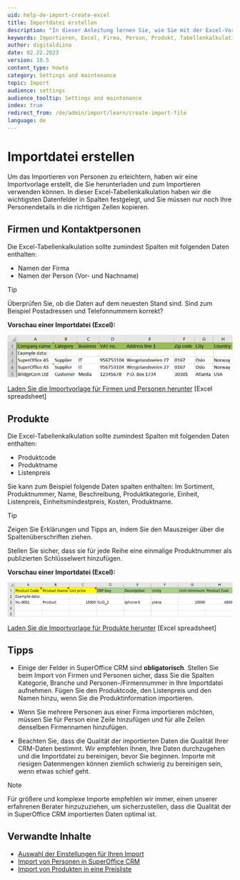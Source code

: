 ```yaml
---
uid: help-de-import-create-excel
title: Importdatei erstellen
description: "In dieser Anleitung lernen Sie, wie Sie mit der Excel-Vorlage eine Importdatei erstellen."
keywords: Importieren, Excel, Firma, Person, Produkt, Tabellenkalkulation
author: digitaldiina
date: 02.22.2023
version: 10.5
content_type: howto
category: Settings and maintenance
topic: Import
audience: settings
audience_tooltip: Settings and maintenance
index: true
redirect_from: /de/admin/import/learn/create-import-file
language: de
---
```


# Importdatei erstellen

Um das Importieren von Personen zu erleichtern, haben wir eine Importvorlage erstellt, die Sie herunterladen und zum Importieren verwenden können. In dieser Excel-Tabellenkalkulation haben wir die wichtigsten Datenfelder in Spalten festgelegt, und Sie müssen nur noch Ihre Personendetails in die richtigen Zellen kopieren.

## Firmen und Kontaktpersonen

Die Excel-Tabellenkalkulation sollte zumindest Spalten mit folgenden Daten enthalten:

* Namen der Firma
* Namen der Person (Vor- und Nachname)

> [!TIP]
> Überprüfen Sie, ob die Daten auf dem neuesten Stand sind. Sind zum Beispiel Postadressen und Telefonnummern korrekt?

**Vorschau einer Importdatei (Excel):**

![Die Verwendung einer Importdatei ist der beste Weg, um alle Personen in SuperOffice CRM zu importieren -screenshot][img2]

[Laden Sie die Importvorlage für Firmen und Personen herunter][1] [Excel spreadsheet]

## Produkte

Die Excel-Tabellenkalkulation sollte zumindest Spalten mit folgenden Daten enthalten:

* Produktcode
* Produktname
* Listenpreis

Sie kann zum Beispiel folgende Daten spalten enthalten: Im Sortiment, Produktnummer, Name, Beschreibung, Produktkategorie, Einheit, Listenpreis, Einheitsmindestpreis, Kosten, Produktname.

> [!TIP]
> Zeigen Sie Erklärungen und Tipps an, indem Sie den Mauszeiger über die Spaltenüberschriften ziehen.
>
> Stellen Sie sicher, dass sie für jede Reihe eine einmalige Produktnummer als publizierten Schlüsselwert hinzufügen.

**Vorschau einer Importdatei (Excel):**

![Die Verwendung einer Importdatei ist der beste Weg, um alle Ihre Produkte in SuperOffice CRM zu importieren -screenshot][img5]

[Laden Sie die Importvorlage für Produkte herunter][2] [Excel spreadsheet]

## Tipps

* Einige der Felder in SuperOffice CRM sind **obligatorisch**. Stellen Sie beim Import von Firmen und Personen sicher, dass Sie die Spalten Kategorie, Branche und Personen-/Firmennummer in Ihre Importdatei aufnehmen. Fügen Sie den Produktcode, den Listenpreis und den Namen hinzu, wenn Sie die Produktinformation importieren.

* Wenn Sie mehrere Personen aus einer Firma importieren möchten, müssen Sie für Person eine Zeile hinzufügen und für alle Zeilen denselben Firmennamen hinzufügen.

* Beachten Sie, dass die Qualität der importierten Daten die Qualität Ihrer CRM-Daten bestimmt. Wir empfehlen Ihnen, Ihre Daten durchzugehen und die Importdatei zu bereinigen, bevor Sie beginnen. Importe mit riesigen Datenmengen können ziemlich schwierig zu bereinigen sein, wenn etwas schief geht.

> [!NOTE]
> Für größere und komplexe Importe empfehlen wir immer, einen unserer erfahrenen Berater hinzuzuziehen, um sicherzustellen, dass die Qualität der in SuperOffice CRM importierten Daten optimal ist.

## Verwandte Inhalte

* [Auswahl der Einstellungen für Ihren Import][3]
* [Import von Personen in SuperOffice CRM][4]
* [Import von Produkten in eine Preisliste][5]

<!-- Referenced links -->
[1]: ../../../assets/downloads/import-template-for-contacts.xlsx
[2]: ../../../assets/downloads/import-template-products.xlsx
[3]: settings.md
[4]: from-excel.md
[5]: products-from-excel.md

<!-- Referenced images -->
[img2]: ../../../media/loc/en/admin/import-with-excel.jpg
[img5]: ../../../media/loc/en/admin/preview-of-an-import-file.png
